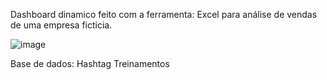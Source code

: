 Dashboard dinamico feito com a ferramenta: Excel para análise de vendas de uma empresa ficticia.



![image](https://github.com/user-attachments/assets/0bcb943f-273e-4e07-ab3d-da7d9ad9c42e)



Base de dados: Hashtag Treinamentos
